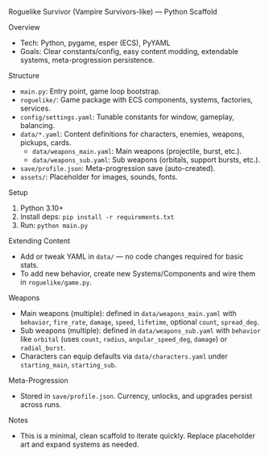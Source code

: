 Roguelike Survivor (Vampire Survivors-like) — Python Scaffold

Overview
- Tech: Python, pygame, esper (ECS), PyYAML
- Goals: Clear constants/config, easy content modding, extendable systems, meta-progression persistence.

Structure
- `main.py`: Entry point, game loop bootstrap.
- `roguelike/`: Game package with ECS components, systems, factories, services.
- `config/settings.yaml`: Tunable constants for window, gameplay, balancing.
- `data/*.yaml`: Content definitions for characters, enemies, weapons, pickups, cards.
  - `data/weapons_main.yaml`: Main weapons (projectile, burst, etc.).
  - `data/weapons_sub.yaml`: Sub weapons (orbitals, support bursts, etc.).
- `save/profile.json`: Meta-progression save (auto-created).
- `assets/`: Placeholder for images, sounds, fonts.

Setup
1) Python 3.10+
2) Install deps: `pip install -r requirements.txt`
3) Run: `python main.py`

Extending Content
- Add or tweak YAML in `data/` — no code changes required for basic stats.
- To add new behavior, create new Systems/Components and wire them in `roguelike/game.py`.

Weapons
- Main weapons (multiple): defined in `data/weapons_main.yaml` with `behavior`, `fire_rate`, `damage`, `speed`, `lifetime`, optional `count`, `spread_deg`.
- Sub weapons (multiple): defined in `data/weapons_sub.yaml` with `behavior` like `orbital` (uses `count`, `radius`, `angular_speed_deg`, `damage`) or `radial_burst`.
- Characters can equip defaults via `data/characters.yaml` under `starting_main`, `starting_sub`.

Meta-Progression
- Stored in `save/profile.json`. Currency, unlocks, and upgrades persist across runs.

Notes
- This is a minimal, clean scaffold to iterate quickly. Replace placeholder art and expand systems as needed.
